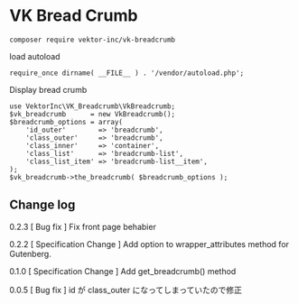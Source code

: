 # VK Bread Crumb

```
composer require vektor-inc/vk-breadcrumb
```

load autoload
```
require_once dirname( __FILE__ ) . '/vendor/autoload.php';
```

Display bread crumb
```
use VektorInc\VK_Breadcrumb\VkBreadcrumb;
$vk_breadcrumb      = new VkBreadcrumb();
$breadcrumb_options = array(
	'id_outer'        => 'breadcrumb',
	'class_outer'     => 'breadcrumb',
	'class_inner'     => 'container',
	'class_list'      => 'breadcrumb-list',
	'class_list_item' => 'breadcrumb-list__item',
);
$vk_breadcrumb->the_breadcrumb( $breadcrumb_options );
```

## Change log

0.2.3
[ Bug fix ] Fix front page behabier

0.2.2
[ Specification Change ] Add option to wrapper_attributes method for Gutenberg.

0.1.0
[ Specification Change ] Add get_breadcrumb() method

0.0.5 
[ Bug fix ] id が class_outer になってしまっていたので修正

